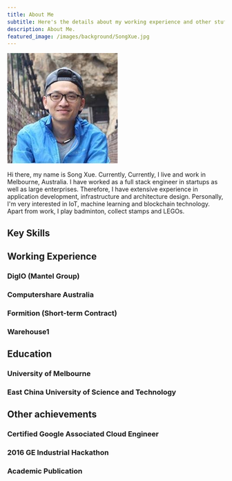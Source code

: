 ```yaml
---
title: About Me
subtitle: Here's the details about my working experience and other stuff
description: About Me.
featured_image: /images/background/SongXue.jpg
---
```


![](/images/background/avatar.jpeg)

Hi there, my name is Song Xue. Currently, Currently, I live and work in Melbourne, Australia. I have worked as a full stack engineer in startups as well as large enterprises. Therefore, I have extensive experience in application development, infrastructure and architecture design. Personally, I'm very interested in IoT, machine learning and blockchain technology. Apart from work, I play badminton, collect stamps and LEGOs.

## Key Skills

## Working Experience

### DigIO (Mantel Group)

### Computershare Australia

### Formition (Short-term Contract)

### Warehouse1

## Education

### University of Melbourne

### East China University of Science and Technology

## Other achievements

### Certified Google Associated Cloud Engineer

### 2016 GE Industrial Hackathon

### Academic Publication

<!-- <a href="https://jekyllthemes.io/theme/journal-personal-jekyll-theme" class="button button--large">Get This Theme</a> -->